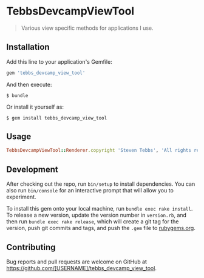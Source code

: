 # TebbsDevcampViewTool

> Various view specific methods for applications I use.

## Installation

Add this line to your application's Gemfile:

```ruby
gem 'tebbs_devcamp_view_tool'
```

And then execute:

    $ bundle

Or install it yourself as:

    $ gem install tebbs_devcamp_view_tool

## Usage

```ruby
TebbsDevcampViewTool::Renderer.copyright 'Steven Tebbs', 'All rights reserved'
```

## Development

After checking out the repo, run `bin/setup` to install dependencies. You can also run `bin/console` for an interactive prompt that will allow you to experiment.

To install this gem onto your local machine, run `bundle exec rake install`. To release a new version, update the version number in `version.rb`, and then run `bundle exec rake release`, which will create a git tag for the version, push git commits and tags, and push the `.gem` file to [rubygems.org](https://rubygems.org).

## Contributing

Bug reports and pull requests are welcome on GitHub at https://github.com/[USERNAME]/tebbs_devcamp_view_tool.
